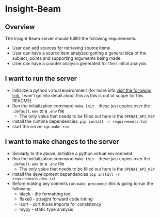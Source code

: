 # Insight-Beam

## Overview
The Insight Beam server should fullfill the following requirements:
* User can add sources for retrieving source items
* User can have a source item analyzed getting a general idea of the subject, points and supporting arguments being made.
* User can have a counter analysis generated for their initial analysis

## I want to run the server
* initialize a python virtual environment (for more info [visit the following link](https://docs.python.org/3/library/venv.html), I won't go into detail about this as this is out of scope for this README)
* Run the initialization command `make init` - these just copies over the `.default.env` to a `.env` file
  * The only value that needs to be filled out here is the `OPENAI_API_KEY`
* install the runtime dependencies: `pip install -r requirements.txt` 
* start the server up: `make run`

## I want to make changes to the server
* Similarly to the above, initialize a python virtual environment
* Run the initialization command `make init` - these just copies over the `.default.env` to a `.env` file
  * The only value that needs to be filled out here is the `OPENAI_API_KEY`
* install the development dependencies `pip install -r requirements.dev.txt`
* Before making any commits run `make precommit` this is going to run the following:
  * black - the formatting tool
  * flake8 - straight forward code linting
  * isort - sort those imports for consistency
  * mypy - static type analysis

